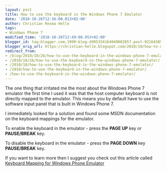 ```yaml
---
layout: post
title: How to use the keyboard in the Windows Phone 7 Emulator
date: '2010-10-26T12:36:00.013+02:00'
author: Christian Resma Helle
tags:
- Windows Phone 7
modified_time: '2010-10-26T12:49:00.053+02:00'
blogger_id: tag:blogger.com,1999:blog-4995334164049002857.post-9216438525601233997
blogger_orig_url: https://christian-helle.blogspot.com/2010/10/how-to-use-keyboard-in-windows-phone-7.html
redirect_from:
- /blog/2010/10/26/how-to-use-the-keyboard-in-the-windows-phone-7-emulator/
- /2010/10/26/how-to-use-the-keyboard-in-the-windows-phone-7-emulator/
- /2010/10/how-to-use-the-keyboard-in-the-windows-phone-7-emulator/
- /2010/how-to-use-the-keyboard-in-the-windows-phone-7-emulator/
- /how-to-use-the-keyboard-in-the-windows-phone-7-emulator/
---
```


The one thing that irritated me the most about the Windows Phone 7 emulator the first time I used it was that the host computer keyboard is not directly mapped to the emulator. This means you by default have to use the software input panel that is built in Windows Phone 7.

I immediately looked for a solution and found some MSDN documentation on the keyboard mappings for the emulator.  

To enable the keyboard in the emulator - press the **PAGE UP** key or **PAUSE/BREAK** key.  

To disable the keyboard in the emulator - press the **PAGE DOWN** key **PAUSE/BREAK** key.  

If you want to learn more then I suggest you check out this article called [Keyboard Mapping for Windows Phone Emulator](http://msdn.microsoft.com/en-us/library/ff754352.aspx?WT.mc_id=DT-MVP-5004822)
